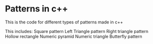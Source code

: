 # Patterns in c++

This is the code for different types of patterns made in c++

This includes:
  Square pattern
  Left Triangle pattern
  Right triangle pattern
  Hollow rectangle
  Numeric pyramid
  Numeric triangle
  Butterfly pattern
